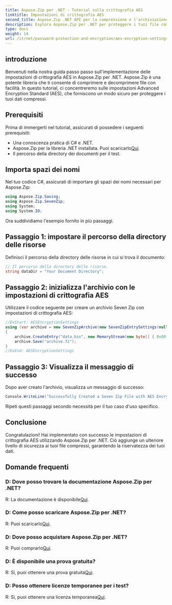 ```yaml
---
title: Aspose.Zip per .NET - Tutorial sulla crittografia AES
linktitle: Impostazioni di crittografia AES
second_title: Aspose.Zip .NET API per la compressione e l'archiviazione dei file
description: Esplora Aspose.Zip per .NET per proteggere i tuoi file compressi con la crittografia AES. Scaricalo ora per una protezione efficiente dei dati.
type: docs
weight: 14
url: /it/net/password-protection-and-encryption/aes-encryption-settings/
---
```


## introduzione

Benvenuti nella nostra guida passo passo sull'implementazione delle impostazioni di crittografia AES in Aspose.Zip per .NET. Aspose.Zip è una potente libreria che ti consente di comprimere e decomprimere file con facilità. In questo tutorial, ci concentreremo sulle impostazioni Advanced Encryption Standard (AES), che forniscono un modo sicuro per proteggere i tuoi dati compressi.

## Prerequisiti

Prima di immergerti nel tutorial, assicurati di possedere i seguenti prerequisiti:

- Una conoscenza pratica di C# e .NET.
-  Aspose.Zip per la libreria .NET installata. Puoi scaricarlo[Qui](https://releases.aspose.com/zip/net/).
- Il percorso della directory dei documenti per il test.

## Importa spazi dei nomi

Nel tuo codice C#, assicurati di importare gli spazi dei nomi necessari per Aspose.Zip:

```csharp
using Aspose.Zip.Saving;
using Aspose.Zip.SevenZip;
using System;
using System.IO;
```

Ora suddividiamo l'esempio fornito in più passaggi.

## Passaggio 1: impostare il percorso della directory delle risorse

Definisci il percorso della directory delle risorse in cui si trova il documento:

```csharp
// Il percorso della directory delle risorse.
string dataDir = "Your Document Directory";
```

## Passaggio 2: inizializza l'archivio con le impostazioni di crittografia AES

Utilizzare il codice seguente per creare un archivio Seven Zip con impostazioni di crittografia AES:

```csharp
//ExStart: AESEncryptionSettings
using (var archive = new SevenZipArchive(new SevenZipEntrySettings(null, new SevenZipAESEncryptionSettings("p@s$"))))
{
    archive.CreateEntry("data.bin", new MemoryStream(new byte[] { 0x00, 0xFF }));
    archive.Save("archive.7z");
}
//ExEnd: AESEncryptionSettings
```

## Passaggio 3: Visualizza il messaggio di successo

Dopo aver creato l'archivio, visualizza un messaggio di successo:

```csharp
Console.WriteLine("Successfully Created a Seven Zip File with AES Encryption Settings");
```

Ripeti questi passaggi secondo necessità per il tuo caso d'uso specifico.

## Conclusione

Congratulazioni! Hai implementato con successo le impostazioni di crittografia AES utilizzando Aspose.Zip per .NET. Ciò aggiunge un ulteriore livello di sicurezza ai tuoi file compressi, garantendo la riservatezza dei tuoi dati.

## Domande frequenti

### D: Dove posso trovare la documentazione Aspose.Zip per .NET?
 R: La documentazione è disponibile[Qui](https://reference.aspose.com/zip/net/).

### D: Come posso scaricare Aspose.Zip per .NET?
 R: Puoi scaricarlo[Qui](https://releases.aspose.com/zip/net/).

### D: Dove posso acquistare Aspose.Zip per .NET?
 R: Puoi comprarlo[Qui](https://purchase.aspose.com/buy).

### D: È disponibile una prova gratuita?
 R: Sì, puoi ottenere una prova gratuita[Qui](https://releases.aspose.com/).

### D: Posso ottenere licenze temporanee per i test?
 R: Sì, puoi ottenere una licenza temporanea[Qui](https://purchase.aspose.com/temporary-license/).

